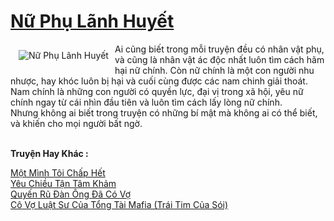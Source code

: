 <a href="https://utruyen.com/nu-phu-lanh-huyet/25070/" title="Nữ Phụ Lãnh Huyết"><h1>Nữ Phụ Lãnh Huyết</h1></a><div style="display:table"><img align="right" style="float: left; padding: 10px;" src="https://utruyen.com/images/story/200x260/nu-phu-lanh-huyet.jpg" alt="Nữ Phụ Lãnh Huyết">Ai cũng biết trong mỗi truyện đều có nhân vật phụ, và cũng là nhân vật ác độc nhất luôn tìm cách hãm hại nữ chính. Còn nữ chính là một con người nhu nhược, hay khóc luôn bị hại và cuối cùng được các nam chinh giải thoát.<br/>Nam chính là những con người có quyền lực, đại vị trong xã hội, yêu nữ chính ngay từ cái nhìn đầu tiên và luôn tìm cách lấy lòng nữ chính.<br/>Nhưng không ai biết trong truyện có những bí mật mà không ai có thể biết, và khiến cho mọi người bất ngờ.</div><p><br><b>Truyện Hay Khác :</b></p><a href="https://utruyen.com/mot-minh-toi-chap-het/25069/" alt="Một Mình Tôi Chấp Hết">Một Mình Tôi Chấp Hết</a><br/><a href="https://github.com/quanluxury/ngontinhhot/tree/master/truyenhay/19089/" alt="Yêu Chiều Tận Tâm Khảm">Yêu Chiều Tận Tâm Khảm</a><br/><a href="https://truyenhot2019.blogspot.com/2019/12/quyen-ru-dan-ong-da-co-vo.html" alt="Quyến Rũ Đàn Ông Đã Có Vợ">Quyến Rũ Đàn Ông Đã Có Vợ</a><br/><a href="https://github.com/quanluxury/truyenhot/tree/master/truyenhay/18901/" alt="Cô Vợ Luật Sư Của Tổng Tài Mafia (Trái Tim Của Sói)">Cô Vợ Luật Sư Của Tổng Tài Mafia (Trái Tim Của Sói)</a><br/>